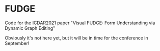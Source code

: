 # FUDGE
Code for the ICDAR2021 paper "Visual FUDGE: Form Understanding via Dynamic Graph Editing" 

Obviously it's not here yet, but it will be in time for the conference in September!
